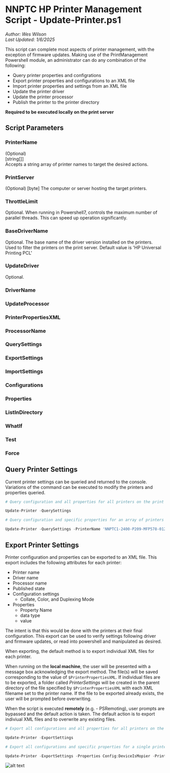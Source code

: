# NNPTC HP Printer Management Script - Update-Printer.ps1

*Author: Wes Wilson*  
*Last Updated: 1/6/2025*

This script can complete most aspects of printer management, with the exception of firmware updates. Making use of the PrintManagement Powershell module, an administrator can do any combination of the following:
* Query printer properties and configrations 
* Export printer properties and configurations to an XML file
* Import printer properties and settings from an XML file
* Update the printer driver
* Update the printer processor
* Publish the printer to the printer directory

**Required to be executed locally on the print server**
## Script Parameters

### PrinterName
(Optional)  
[string[]]  
Accepts a string array of printer names to target the desired actions.
### PrintServer
(Optional) 
[byte]
The computer or server hosting the target printers.
### ThrottleLimit
Optional. When running in Powershell7, controls the maximum number of parallel threads. This can speed up operation significantly.
### BaseDriverName
Optional. The base name of the driver version installed on the printers. Used to filter the printers on the print server. Default value is 'HP Universal Printing PCL'
### UpdateDriver
Optional. 
### DriverName
### UpdateProcessor
### PrinterPropertiesXML
### ProcessorName
### QuerySettings
### ExportSettings
### ImportSettings
### Configurations
### Properties
### ListInDirectory
### WhatIf
### Test
### Force

## Query Printer Settings
Current printer settings can be queried and returned to the console. Variations of the command can be executed to modify the printers and properties queried.

```powershell
# Query configuration and all properties for all printers on the print server

Update-Printer -QuerySettings

# Query configuration and specific properties for an array of printers

Update-Printer -QuerySettings -PrinterName 'NNPTC1-2400-P209-MFP578-012314', 'NNPTC-2400-D216-XXX-01318' -Properties 'Config:DeviceIsMopier', 'Config:DuplexUnit'
```

## Export Printer Settings
Printer configuration and properties can be exported to an XML file. This export includes the following attributes for each printer:
* Printer name
* Driver name
* Processor name
* Published state
* Configuration settings
  * Collate, Color, and Duplexing Mode
* Properties
  * Property Name
  * data type
  * value

The intent is that this would be done with the printers at their final configuration. This export can be used to verify settings following driver and firmware updates, or read into powershell and manipulated as desired.

When exporting, the default method is to export individual XML files for each printer. 

When running on the **local machine**, the user will be presented with a message box acknowledging the export method. The file(s) will be saved corresponding to the value of `$PrinterPropertiesXML`. If individual files are to be exported, a folder called *PrinterSettings* will be created in the parent directory of the file specified by `$PrinterPropertiesXML` with each XML filename set to the printer name. If the file to be exported already exists, the user will be prompted before overwriting. 

When the script is executed **remotely** (e.g. - PSRemoting), user prompts are bypassed and the default action is taken. The default action is to export indiviual XML files and to overwrite any existing files.  

```powershell
# Export all configurations and all properties for all printers on the print server

Update-Printer -ExportSettings

# Export all configurations and specific properties for a single printer. Specify the output filepath.

Update-Printer -ExportSettings -Properties Config:DeviceIsMopier -PrinterName 'NNPTC1-2400-P209-MFP578-012314' -PrinterPropertiesXML C:\Tools\PrinterSettings.xml
```
![alt text](PrinterPropertiesXML.PNG)